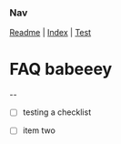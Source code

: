 ### Nav
[Readme](README.md) | [Index](index.md) | [Test](TEST.md)

# FAQ babeeey
--
- [ ] testing a checklist
- [ ] item two

